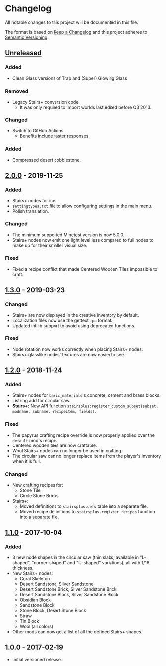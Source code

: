 # Changelog

All notable changes to this project will be documented in this file.

The format is based on [Keep a Changelog](http://keepachangelog.com/en/1.0.0/)
and this project adheres to [Semantic Versioning](http://semver.org/spec/v2.0.0.html).

## [Unreleased]

### Added

- Clean Glass versions of Trap and (Super) Glowing Glass

### Removed

- Legacy Stairs+ conversion code.
  - It was only required to import worlds last edited before Q3 2013.

### Changed

- Switch to GitHub Actions.
  - Benefits include faster responses.

### Added

- Compressed desert cobblestone.

## [2.0.0] - 2019-11-25

### Added

- Stairs+ nodes for ice.
- `settingtypes.txt` file to allow configuring settings in the main menu.
- Polish translation.

### Changed

- The minimum supported Minetest version is now 5.0.0.
- Stairs+ nodes now emit one light level less compared to full nodes to make up
  for their smaller visual size.

### Fixed

- Fixed a recipe conflict that made Centered Wooden Tiles impossible to craft.

## [1.3.0] - 2019-03-23

### Changed

- Stairs+ are now displayed in the creative inventory by default.
- Localization files now use the gettext `.po` format.
- Updated intllib support to avoid using deprecated functions.

### Fixed

- Node rotation now works correctly when placing Stairs+ nodes.
- Stairs+ glasslike nodes' textures are now easier to see.

## [1.2.0] - 2018-11-24

### Added

- Stairs+ nodes for `basic_materials`'s concrete, cement and brass blocks.
- Listring add for circular saw.
- **Stairs+:** New API function
  `stairsplus:register_custom_subset(subset, modname, subname, recipeitem, fields)`.

### Fixed

- The papyrus crafting recipe override is now properly applied over the
  `default` mod's recipe.
- Centered wooden tiles are now craftable.
- Wool Stairs+ nodes can no longer be used in crafting.
- The circular saw can no longer replace items from the player's inventory
  when it is full.

### Changed

- New crafting recipes for:
  - Stone Tile
  - Circle Stone Bricks
- Stairs+:
  - Moved definitions to `stairsplus.defs` table into a separate file.
  - Moved recipe definitions to `stairsplus.register_recipes` function
    into a separate file.

## [1.1.0] - 2017-10-04

### Added

- 3 new node shapes in the circular saw (thin slabs, available in
  "L-shaped", "corner-shaped" and "U-shaped" variations), all with 1/16
  thickness.
- New Stairs+ nodes:
  - Coral Skeleton
  - Desert Sandstone, Silver Sandstone
  - Desert Sandstone Brick, Silver Sandstone Brick
  - Desert Sandstone Block, Silver Sandstone Block
  - Obsidian Block
  - Sandstone Block
  - Stone Block, Desert Stone Block
  - Straw
  - Tin Block
  - Wool (all colors)
- Other mods can now get a list of all the defined Stairs+ shapes.

## 1.0.0 - 2017-02-19

- Initial versioned release.

[Unreleased]: https://github.com/minetest-mods/moreblocks/compare/v2.0.0...HEAD
[2.0.0]: https://github.com/minetest-mods/moreblocks/compare/v1.3.0...v2.0.0
[1.3.0]: https://github.com/minetest-mods/moreblocks/compare/v1.2.0...v1.3.0
[1.2.0]: https://github.com/minetest-mods/moreblocks/compare/v1.1.0...v1.2.0
[1.1.0]: https://github.com/minetest-mods/moreblocks/compare/v1.0.0...v1.1.0
